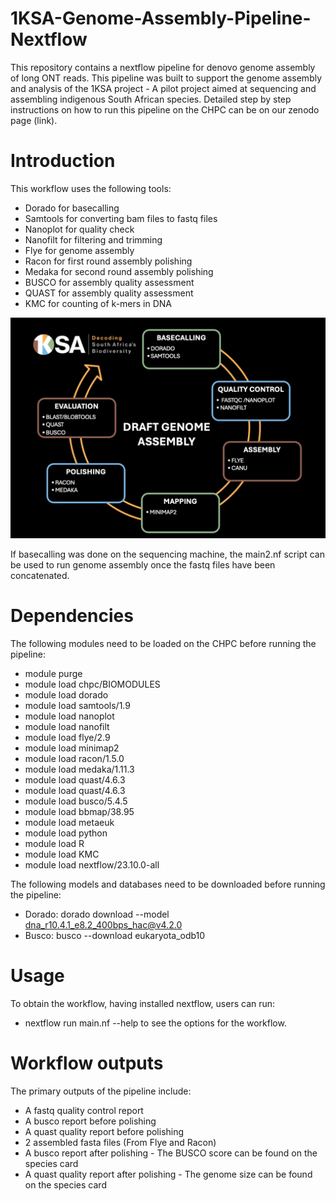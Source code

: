 # 1KSA-Genome-Assembly-Pipeline-Nextflow
This repository contains a nextflow pipeline for denovo genome assembly of long ONT reads.
This pipeline was built to support the genome assembly and analysis of the 1KSA project - A pilot project aimed at sequencing and assembling indigenous South African species. Detailed step by step instructions on how to run this pipeline on the CHPC can be on our zenodo page (link).

# Introduction

This workflow uses the following tools:
* Dorado for basecalling
* Samtools for converting bam files to fastq files
* Nanoplot for quality check
* Nanofilt for filtering and trimming
* Flye for genome assembly
* Racon for first round assembly polishing
* Medaka for second round assembly polishing
* BUSCO for assembly quality assessment
* QUAST for assembly quality assessment
* KMC for counting of k-mers in DNA


![Image Alt text](97d92b1b-f47a-4e23-adcd-27b8d0f559cb.jpg)

If basecalling was done on the sequencing machine, the main2.nf script can be used to run genome assembly once the fastq files have been concatenated. 


# Dependencies

The following modules need to be loaded on the CHPC before running the pipeline:
* module purge
* module load chpc/BIOMODULES
* module load dorado
* module load samtools/1.9
* module load nanoplot
* module load nanofilt
* module load flye/2.9
* module load minimap2
* module load racon/1.5.0
* module load medaka/1.11.3
* module load quast/4.6.3
* module load quast/4.6.3
* module load busco/5.4.5
* module load bbmap/38.95
* module load metaeuk
* module load python
* module load R
* module load KMC
* module load nextflow/23.10.0-all

The following models and databases need to be downloaded before running the pipeline:
* Dorado: dorado download --model dna_r10.4.1_e8.2_400bps_hac@v4.2.0
* Busco: busco --download eukaryota_odb10


# Usage

To obtain the workflow, having installed nextflow, users can run:
* nextflow run main.nf --help
to see the options for the workflow.

# Workflow outputs

The primary outputs of the pipeline include:
* A fastq quality control report
* A busco report before polishing 
* A quast quality report before polishing 
* 2 assembled fasta files (From Flye and Racon)
* A busco report after polishing - The BUSCO score can be found on the species card
* A quast quality report after polishing - The genome size can be found on the species card
